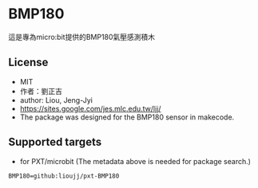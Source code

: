 # BMP180

這是專為micro:bit提供的BMP180氣壓感測積木

## License

* MIT
* 作者：劉正吉
* author: Liou, Jeng-Jyi
* https://sites.google.com/jes.mlc.edu.tw/ljj/
* The package was designed for the BMP180 sensor in makecode.

## Supported targets

* for PXT/microbit
(The metadata above is needed for package search.)

```package
BMP180=github:lioujj/pxt-BMP180
```
